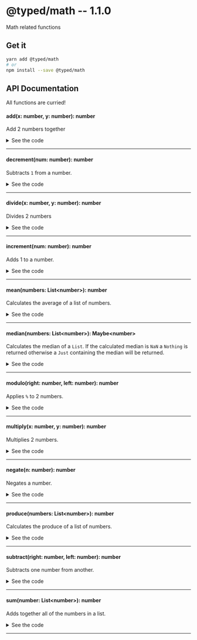 # @typed/math -- 1.1.0

Math related functions

## Get it
```sh
yarn add @typed/math
# or
npm install --save @typed/math
```

## API Documentation

All functions are curried!

#### add(x: number, y: number): number

<p>

Add 2 numbers together

</p>


<details>
<summary>See the code</summary>

```typescript

export const add = curry2(__add)

function __add(x: number, y: number): number {
  return x + y
}

```

</details>
<hr />


#### decrement(num: number): number

<p>

Subtracts `1` from a number.

</p>


<details>
<summary>See the code</summary>

```typescript

export const decrement = add(-1)

```

</details>
<hr />


#### divide(x: number, y: number): number

<p>

Divides 2 numbers

</p>


<details>
<summary>See the code</summary>

```typescript

export const divide = curry2(__divide)

function __divide(right: number, left: number): number {
  return left / right
}

```

</details>
<hr />


#### increment(num: number): number

<p>

Adds 1 to a number.

</p>


<details>
<summary>See the code</summary>

```typescript

export const increment = add(1)

```

</details>
<hr />


#### mean(numbers: List\<number\>): number

<p>

Calculates the average of a list of numbers.

</p>


<details>
<summary>See the code</summary>

```typescript

export const mean = (numbers: List<number>) => divide(numbers.length, sum(numbers))

```

</details>
<hr />


#### median(numbers: List\<number\>): Maybe\<number\>

<p>

Calculates the median of a `List`. If the calculated median is `NaN`
a `Nothing` is returned otherwise a `Just` containing the median will be returned.

</p>


<details>
<summary>See the code</summary>

```typescript

export function median(numbers: List<number>): Maybe<number> {
  const length = numbers.length

  if (length === 0) return Nothing

  const width = 2 - length % 2
  const index = (length - width) / 2

  const medianNumbers = slice(index, Maybe.of(index + width), sort<number>(ascend(x => x), numbers))

  return numberToMaybe(mean(medianNumbers))
}

function numberToMaybe(num: number): Maybe<number> {
  return Number.isNaN(num) ? Nothing : Maybe.of(num)
}

```

</details>
<hr />


#### modulo(right: number, left: number): number

<p>

Applies `%` to 2 numbers.

</p>


<details>
<summary>See the code</summary>

```typescript

export const modulo = curry2(__modulo)

function __modulo(right: number, left: number): number {
  return left % right
}

```

</details>
<hr />


#### multiply(x: number, y: number): number

<p>

Multiplies 2 numbers.

</p>


<details>
<summary>See the code</summary>

```typescript

export const multiply = curry2(__multiply)

function __multiply(x: number, y: number): number {
  return x * y
}

```

</details>
<hr />


#### negate(n: number): number

<p>

Negates a number.

</p>


<details>
<summary>See the code</summary>

```typescript

export const negate = (n: number): number => -n

```

</details>
<hr />


#### produce(numbers: List\<number\>): number

<p>

Calculates the produce of a list of numbers.

</p>


<details>
<summary>See the code</summary>

```typescript

export const product: (numbers: List<number>) => number = reduce(multiply, 1)

```

</details>
<hr />


#### subtract(right: number, left: number): number

<p>

Subtracts one number from another.

</p>


<details>
<summary>See the code</summary>

```typescript

export const subtract = curry2(__subtract)

function __subtract(right: number, left: number): number {
  return left - right
}

```

</details>
<hr />


#### sum(number: List\<number\>): number

<p>

Adds together all of the numbers in a list.

</p>


<details>
<summary>See the code</summary>

```typescript

export const sum: (numbers: List<number>) => number = reduce(add, 0)

```

</details>
<hr />
